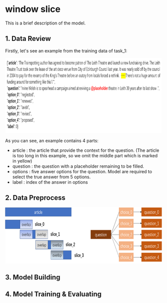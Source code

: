 # window slice
This is a brief description of the model.

## 1. Data Review
Firstly, let's see an example from the training data of task_1:

<img src="https://github.com/zzshou/RCAM/blob/master/window%20slice/pictures/example.png" width="1000" height="240">

As you can see, an example contains 4 parts:
* article : the article that provide the context for the question. (The article is too long in this example, so we omit the middle part which is marked in yellow)
* question : the question with a placeholder remaining to be filled.
* options : five answer options for the question. Model are required to select the true answer from 5 options.
* label : index of the answer in options

## 2. Data Preprocess

<img src="https://github.com/zzshou/RCAM/blob/master/window%20slice/pictures/data_process.png" width="800" height="180">

## 3. Model Building

## 4. Model Training & Evaluating
